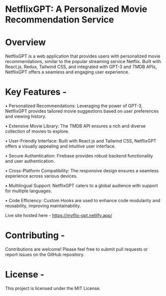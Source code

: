# NetflixGPT: A Personalized Movie Recommendation Service

# Overview

NetflixGPT is a web application that provides users with personalized movie recommendations, similar to the popular streaming service Netflix. Built with React.js, Redux, Tailwind CSS, and integrated with GPT-3 and TMDB APIs, NetflixGPT offers a seamless and engaging user experience.

# Key Features - 

•	Personalized Recommendations: Leveraging the power of GPT-3, NetflixGPT provides tailored movie suggestions based on user preferences and viewing history.

•	Extensive Movie Library: The TMDB API ensures a rich and diverse collection of movies to explore.

•	User-Friendly Interface: Built with React.js and Tailwind CSS, NetflixGPT offers a visually appealing and intuitive user interface.

•	Secure Authentication: Firebase provides robust backend functionality and user authentication.

•	Cross-Platform Compatibility: The responsive design ensures a seamless experience across various devices.

•	Multilingual Support: NetflixGPT caters to a global audience with support for multiple languages.

•	Code Efficiency: Custom Hooks are used to enhance code modularity and reusability, improving maintainability.

Live site hosted here - https://myflix-gpt.netlify.app/

# Contributing - 

Contributions are welcome! Please feel free to submit pull requests or report issues on the GitHub repository.

# License - 

This project is licensed under the MIT License.   



